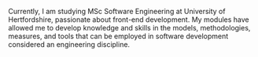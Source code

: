 Currently, I am studying MSc Software Engineering at University of Hertfordshire, passionate about front-end development. My modules have allowed me to develop knowledge and skills in the models, methodologies, measures, and tools that can be employed in software development considered an engineering discipline.
